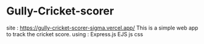 # Gully-Cricket-scorer
site : https://gully-cricket-scorer-sigma.vercel.app/
This is a simple web app to track the cricket score.
using : Express.js
        EJS
        js
        css
        

